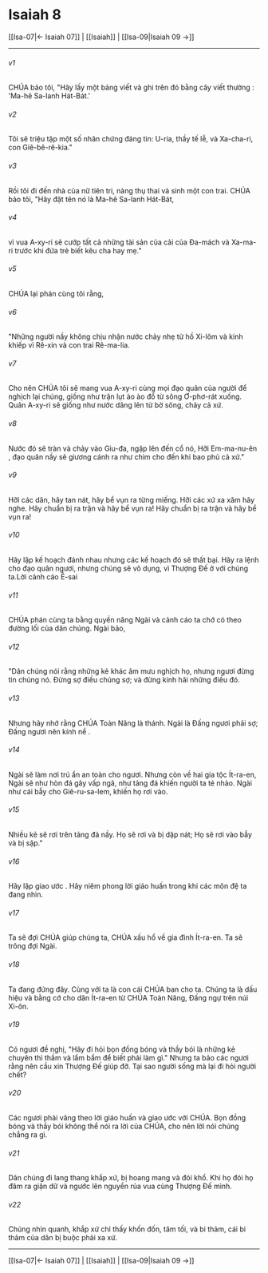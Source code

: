 # Isaiah 8

[[Isa-07|← Isaiah 07]] | [[Isaiah]] | [[Isa-09|Isaiah 09 →]]
***



###### v1 
CHÚA bảo tôi, "Hãy lấy một bảng viết và ghi trên đó bằng cây viết thường : 'Ma-hê Sa-lanh Hát-Bát.' 

###### v2 
Tôi sẽ triệu tập một số nhân chứng đáng tin: U-ria, thầy tế lễ, và Xa-cha-ri, con Giê-bê-rê-kia." 

###### v3 
Rồi tôi đi đến nhà của nữ tiên tri, nàng thụ thai và sinh một con trai. CHÚA bảo tôi, "Hãy đặt tên nó là Ma-hê Sa-lanh Hát-Bát, 

###### v4 
vì vua A-xy-ri sẽ cướp tất cả những tài sản của cải của Đa-mách và Xa-ma-ri trước khi đứa trẻ biết kêu cha hay mẹ." 

###### v5 
CHÚA lại phán cùng tôi rằng, 

###### v6 
"Những người nầy không chịu nhận nước chảy nhẹ từ hồ Xi-lôm và kinh khiếp vì Rê-xin và con trai Rê-ma-lia. 

###### v7 
Cho nên CHÚA tôi sẽ mang vua A-xy-ri cùng mọi đạo quân của người để nghịch lại chúng, giống như trận lụt ào ào đổ từ sông Ơ-phơ-rát xuống. Quân A-xy-ri sẽ giống như nước dâng lên từ bờ sông, chảy cả xứ. 

###### v8 
Nước đó sẽ tràn và chảy vào Giu-đa, ngập lên đến cổ nó, Hỡi Em-ma-nu-ên , đạo quân nầy sẽ giương cánh ra như chim cho đến khi bao phủ cả xứ." 

###### v9 
Hỡi các dân, hãy tan nát, hãy bể vụn ra từng miếng. Hỡi các xứ xa xăm hãy nghe. Hãy chuẩn bị ra trận và hãy bể vụn ra! Hãy chuẩn bị ra trận và hãy bể vụn ra! 

###### v10 
Hãy lập kế hoạch đánh nhau nhưng các kế hoạch đó sẽ thất bại. Hãy ra lệnh cho đạo quân ngươi, nhưng chúng sẽ vô dụng, vì Thượng Đế ở với chúng ta.Lời cảnh cáo Ê-sai 

###### v11 
CHÚA phán cùng ta bằng quyền năng Ngài và cảnh cáo ta chớ có theo đường lối của dân chúng. Ngài bảo, 

###### v12 
"Dân chúng nói rằng những kẻ khác âm mưu nghịch họ, nhưng ngươi đừng tin chúng nó. Đừng sợ điều chúng sợ; và đừng kinh hãi những điều đó. 

###### v13 
Nhưng hãy nhớ rằng CHÚA Toàn Năng là thánh. Ngài là Đấng ngươi phải sợ; Đấng ngươi nên kính nể . 

###### v14 
Ngài sẽ làm nơi trú ẩn an toàn cho ngươi. Nhưng còn về hai gia tộc Ít-ra-en, Ngài sẽ như hòn đá gây vấp ngã, như tảng đá khiến người ta té nhào. Ngài như cái bẫy cho Giê-ru-sa-lem, khiến họ rơi vào. 

###### v15 
Nhiều kẻ sẽ rơi trên tảng đá nầy. Họ sẽ rơi và bị dập nát; Họ sẽ rơi vào bẫy và bị sập." 

###### v16 
Hãy lập giao ước . Hãy niêm phong lời giáo huấn trong khi các môn đệ ta đang nhìn. 

###### v17 
Ta sẽ đợi CHÚA giúp chúng ta, CHÚA xấu hổ về gia đình Ít-ra-en. Ta sẽ trông đợi Ngài. 

###### v18 
Ta đang đứng đây. Cùng với ta là con cái CHÚA ban cho ta. Chúng ta là dấu hiệu và bằng cớ cho dân Ít-ra-en từ CHÚA Toàn Năng, Đấng ngự trên núi Xi-ôn. 

###### v19 
Có ngươi đề nghị, "Hãy đi hỏi bọn đồng bóng và thầy bói là những kẻ chuyên thì thầm và lẩm bẩm để biết phải làm gì." Nhưng ta bảo các ngươi rằng nên cầu xin Thượng Đế giúp đỡ. Tại sao người sống mà lại đi hỏi người chết? 

###### v20 
Các ngươi phải vâng theo lời giáo huấn và giao ước với CHÚA. Bọn đồng bóng và thầy bói không thể nói ra lời của CHÚA, cho nên lời nói chúng chẳng ra gì. 

###### v21 
Dân chúng đi lang thang khắp xứ, bị hoang mang và đói khổ. Khi họ đói họ đâm ra giận dữ và ngước lên nguyền rủa vua cùng Thượng Đế mình. 

###### v22 
Chúng nhìn quanh, khắp xứ chỉ thấy khốn đốn, tăm tối, và bi thảm, cái bi thảm của dân bị buộc phải xa xứ.

***
[[Isa-07|← Isaiah 07]] | [[Isaiah]] | [[Isa-09|Isaiah 09 →]]
